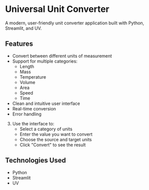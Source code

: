 # Universal Unit Converter

A modern, user-friendly unit converter application built with Python, Streamlit, and UV.

## Features

- Convert between different units of measurement
- Support for multiple categories:
  - Length
  - Mass
  - Temperature
  - Volume
  - Area
  - Speed
  - Time
- Clean and intuitive user interface
- Real-time conversion
- Error handling


3. Use the interface to:
   - Select a category of units
   - Enter the value you want to convert
   - Choose the source and target units
   - Click "Convert" to see the result

## Technologies Used

- Python
- Streamlit
- UV

